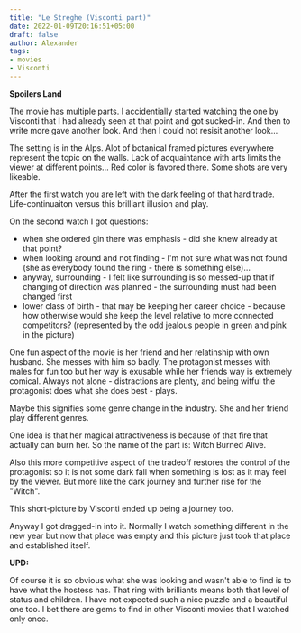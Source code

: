 ```yaml
---
title: "Le Streghe (Visconti part)"
date: 2022-01-09T20:16:51+05:00
draft: false
author: Alexander
tags:
- movies
- Visconti
---
```


**Spoilers Land**

The movie has multiple parts.
I accidentially started watching the one by Visconti that I had already seen at that point and got sucked-in.
And then to write more gave another look.
And then I could not resisit another look...

The setting is in the Alps.
Alot of botanical framed pictures everywhere represent the topic on the walls.
Lack of acquaintance with arts limits the viewer at different points...
Red color is favored there.
Some shots are very likeable.

After the first watch you are left with the dark feeling of that hard trade.
Life-continuaiton versus this brilliant illusion and play.

On the second watch I got questions:
- when she ordered gin there was emphasis - did she knew already at that point?
- when looking around and not finding - I'm not sure what was not found (she as everybody found the ring - there is something else)...
- anyway, surrounding - I felt like surrounding is so messed-up that if changing of direction was planned - the surrounding must had been changed first
- lower class of birth - that may be keeping her career choice - because how otherwise would she keep the level relative to more connected competitors? (represented by the odd jealous people in green and pink in the picture)

One fun aspect of the movie is her friend and her relatinship with own husband.
She messes with him so badly.
The protagonist messes with males for fun too but her way is exusable while her friends way is extremely comical.
Always not alone - distractions are plenty, and being witful the protagonist does what she does best - plays.

Maybe this signifies some genre change in the industry.
She and her friend play different genres.

One idea is that her magical attractiveness is because of that fire that actually can burn her.
So the name of the part is: Witch Burned Alive.

Also this more competitive aspect of the tradeoff restores the control of the protagonist so it is not some dark fall when something is lost as it may feel by the viewer.
But more like the dark journey and further rise for the "Witch".

This short-picture by Visconti ended up being a journey too.

Anyway I got dragged-in into it.
Normally I watch something different in the new year but now that place was empty and this picture just took that place and established itself.

**UPD:**

Of course it is so obvious what she was looking and wasn't able to find is to have what the hostess has.
That ring with brilliants means both that level of status and children.
I have not expected such a nice puzzle and a beautiful one too.
I bet there are gems to find in other Visconti movies that I watched only once.
